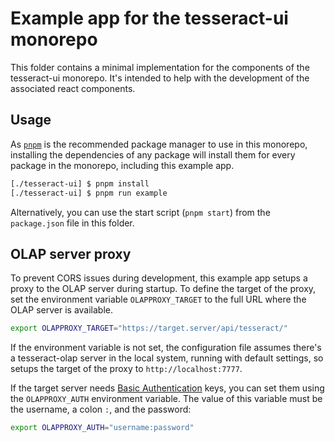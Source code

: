 # Example app for the tesseract-ui monorepo

This folder contains a minimal implementation for the components of the  tesseract-ui monorepo. It's intended to help with the development of the associated react components.

## Usage

As [`pnpm`](https://pnpm.io/) is the recommended package manager to use in this monorepo, installing the dependencies of any package will install them for every package in the monorepo, including this example app.

```bash
[./tesseract-ui] $ pnpm install
[./tesseract-ui] $ pnpm run example
```

Alternatively, you can use the start script (`pnpm start`) from the `package.json` file in this folder.

## OLAP server proxy

To prevent CORS issues during development, this example app setups a proxy to the OLAP server during startup. To define the target of the proxy, set the environment variable `OLAPPROXY_TARGET` to the full URL where the OLAP server is available.

```bash
export OLAPPROXY_TARGET="https://target.server/api/tesseract/"
```

If the environment variable is not set, the configuration file assumes there's a tesseract-olap server in the local system, running with default settings, so setups the target of the proxy to `http://localhost:7777`.

If the target server needs [Basic Authentication](https://developer.mozilla.org/en-US/docs/Web/HTTP/Authentication#basic_authentication_scheme) keys, you can set them using the `OLAPPROXY_AUTH` environment variable. The value of this variable must be the username, a colon `:`, and the password:

```bash
export OLAPPROXY_AUTH="username:password"
```

